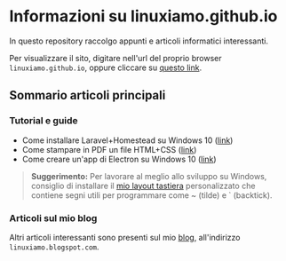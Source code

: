 # Informazioni su linuxiamo.github.io

In questo repository raccolgo appunti e articoli informatici interessanti.

Per visualizzare il sito, digitare nell'url del proprio browser `linuxiamo.github.io`, oppure cliccare su [questo link](https://linuxiamo.github.io/).

## Sommario articoli principali

### Tutorial e guide

* Come installare Laravel+Homestead su Windows 10 ([link](/articoli/tutorial-installare-laravel-homestead-su-windows-10.md))
* Come stampare in PDF un file HTML+CSS ([link](/articoli/tutorial-stampa-html-css-in-pdf.md))
* Come creare un'app di Electron su Windows 10 ([link](/articoli/tutorial-creare-app-electron-su-windows-10.md))

>**Suggerimento:** Per lavorare al meglio allo sviluppo su Windows, consiglio di installare il [mio layout tastiera](https://github.com/linuxiamo/devs-kb-layout-ita) personalizzato che contiene segni utili per programmare come ~ (tilde) e \` (backtick).

### Articoli sul mio blog

Altri articoli interessanti sono presenti sul mio [blog](https://linuxiamo.blogspot.com/), all'indirizzo `linuxiamo.blogspot.com`.
